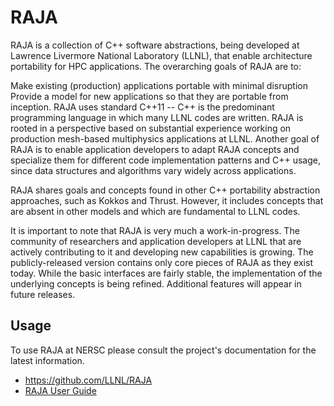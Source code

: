 # RAJA

RAJA is a collection of C++ software abstractions, being developed at
Lawrence Livermore National Laboratory (LLNL), that enable
architecture portability for HPC applications. The overarching goals
of RAJA are to:

Make existing (production) applications portable with minimal
disruption Provide a model for new applications so that they are
portable from inception.  RAJA uses standard C++11 -- C++ is the
predominant programming language in which many LLNL codes are
written. RAJA is rooted in a perspective based on substantial
experience working on production mesh-based multiphysics applications
at LLNL. Another goal of RAJA is to enable application developers to
adapt RAJA concepts and specialize them for different code
implementation patterns and C++ usage, since data structures and
algorithms vary widely across applications.

RAJA shares goals and concepts found in other C++ portability
abstraction approaches, such as Kokkos and Thrust. However, it
includes concepts that are absent in other models and which are
fundamental to LLNL codes.

It is important to note that RAJA is very much a work-in-progress. The
community of researchers and application developers at LLNL that are
actively contributing to it and developing new capabilities is
growing. The publicly-released version contains only core pieces of
RAJA as they exist today. While the basic interfaces are fairly
stable, the implementation of the underlying concepts is being
refined. Additional features will appear in future releases.

## Usage

To use RAJA at NERSC please consult the project's documentation for
the latest information.

 * https://github.com/LLNL/RAJA
 * [RAJA User Guide](http://raja.readthedocs.io/en/master/)
